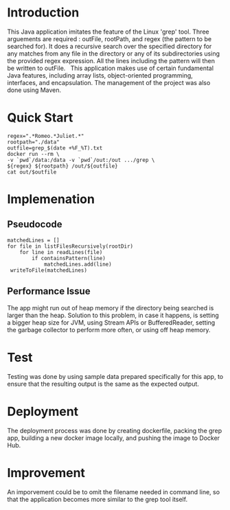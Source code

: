 # Introduction
This Java application imitates the feature of the Linux 'grep' tool. Three arguements are required : outFile, rootPath, and regex (the pattern to be searched for). It does a recursive search over the specified directory for any matches from any file in the directory or any of its subdirectories using the provided regex expression. All the lines including the pattern will then be written to outFile.   This application makes use of certain fundamental Java features, including array lists, object-oriented programming, interfaces, and encapsulation. The management of the project was also done using Maven.

# Quick Start
```
regex=".*Romeo.*Juliet.*"
rootpath="./data"
outfile=grep_$(date +%F_%T).txt
docker run --rm \
-v `pwd`/data:/data -v `pwd`/out:/out .../grep \
${regex} ${rootpath} /out/${outfile}
cat out/$outfile
```

# Implemenation
## Pseudocode
```
matchedLines = []
for file in listFilesRecursively(rootDir)
    for line in readLines(file)
        if containsPattern(line)
            matchedLines.add(line)
 writeToFile(matchedLines)
```

## Performance Issue
The app might run out of heap memory if the directory being searched is larger than the heap. Solution to this problem, in case it happens, is setting a bigger heap size for JVM, using Stream APIs or BufferedReader, setting the garbage collector to perform more often, or using off heap memory.

# Test
Testing was done by using sample data prepared specifically for this app, to ensure that the resulting output is the same as the expected output.

# Deployment
The deployment process was done by creating dockerfile, packing the grep app, building a new docker image locally, and pushing the image to Docker Hub.

# Improvement
An imporvement could be to omit the filename needed in command line, so that the application becomes more similar to the grep tool itself.
